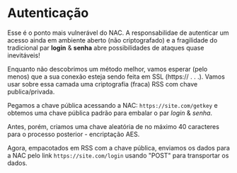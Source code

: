 # Autenticação

Esse é o ponto mais vulnerável do NAC. A responsabilidae de autenticar um acesso ainda em ambiente aberto (não criptografado) e a fragilidade do tradicional par **login** & **senha** abre possibilidades de ataques quase inevitáveis!

Enquanto não descobrimos um método melhor, vamos esperar (pelo menos) que a sua conexão esteja sendo feita em SSL (https:// . . .). Vamos usar sobre essa camada uma criptografia (fraca) RSS com chave publica/privada.

Pegamos a chave pública acessando a NAC: ```https://site.com/getkey``` e obtemos uma chave pública padrão para embalar o par *login* & *senha*.

Antes, porém, criamos uma chave aleatória de no máximo 40 caracteres para o processo posterior - encriptação AES.

Agora, empacotados em RSS com a chave pública, enviamos os dados para a NAC pelo link ```https://site.com/login``` usando "POST" para transportar os dados.